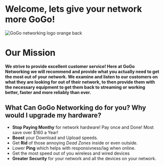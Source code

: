 # Welcome, lets give your network more GoGo!            


![GoGo networking logo orange back](https://user-images.githubusercontent.com/111917207/186309870-9d0661a6-327d-49d3-b914-bed06a6cf734.jpg)


# Our Mission

<strong> We strive to provide excellent customer service! Here at GoGo Networking we will recommend and provide what you actually need to get the most out of your network. We examine and listen to our customers on what they are looking for out of their network, to then provide them with the necessary equipment to get them back to streaming or working better, faster and more reliably than ever.</strong>
 
 

## What Can GoGo Networking do for you? Why would I upgrade my hardware?
 
 - **Stop Paying Monthy** for network hardware! Pay once and Done! Most save over $160 a Year!
 - **Boost** your Download and Upload speeds.
 - Get **Rid** of those annoying *Dead Zones* inside or even outside.
 - Lower **Ping** which helps with responsivness/lag when online.
 - Get the most speed out of you wireless and wired devices
 - **Greater Security** for your network and all the devices on your network.
